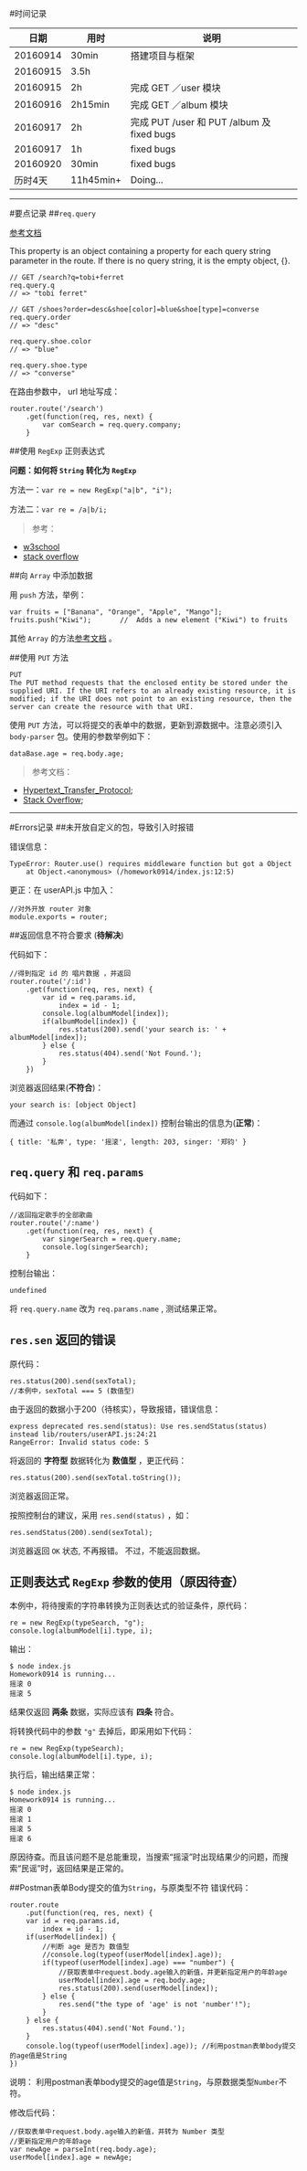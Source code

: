 
#时间记录  

| 日期 | 用时 | 说明 |
| ---- | ---- | ---- |
| 20160914 | 30min | 搭建项目与框架 |
| 20160915 | 3.5h  |   |
| 20160915 | 2h | 完成 GET ／user 模块 |
| 20160916 | 2h15min | 完成 GET ／album 模块 |
| 20160917 | 2h | 完成 PUT /user 和 PUT /album 及 fixed bugs |
| 20160917 | 1h | fixed bugs |
| 20160920 | 30min | fixed bugs |
| 历时4天 | 11h45min+ | Doing... |

---

#要点记录
##`req.query`

[参考文档](http://expressjs.com/zh-cn/api.html#app.route)

This property is an object containing a property for each query string parameter in the route. If there is no query string, it is the empty object, {}.

```
// GET /search?q=tobi+ferret
req.query.q
// => "tobi ferret"

// GET /shoes?order=desc&shoe[color]=blue&shoe[type]=converse
req.query.order
// => "desc"

req.query.shoe.color
// => "blue"

req.query.shoe.type
// => "converse"
```
在路由参数中， url 地址写成：
```
router.route('/search')
    .get(function(req, res, next) {
        var comSearch = req.query.company;
    }
```

##使用 `RegExp` 正则表达式

**问题：如何将 `String` 转化为 `RegExp`**

方法一：`var re = new RegExp("a|b", "i");`

方法二：`var re = /a|b/i;`

>参考：
* [w3school](http://www.w3schools.com/js/js_regexp.asp)
* [stack overflow](http://stackoverflow.com/questions/874709/converting-user-input-string-to-regular-expression)

##向 `Array` 中添加数据

用 `push` 方法，举例：

```
var fruits = ["Banana", "Orange", "Apple", "Mango"];
fruits.push("Kiwi");       //  Adds a new element ("Kiwi") to fruits
```
其他 `Array` 的方法[参考文档](http://www.w3schools.com/js/js_array_methods.asp) 。

##使用 `PUT` 方法
```
PUT
The PUT method requests that the enclosed entity be stored under the supplied URI. If the URI refers to an already existing resource, it is modified; if the URI does not point to an existing resource, then the server can create the resource with that URI.
```
使用 `PUT` 方法，可以将提交的表单中的数据，更新到源数据中。注意必须引入 `body-parser` 包。使用的参数举例如下：
```
dataBase.age = req.body.age;
```

>参考文档：
* [Hypertext_Transfer_Protocol](https://en.wikipedia.org/wiki/Hypertext_Transfer_Protocol);
* [Stack Overflow](http://stackoverflow.com/questions/25730777/put-route-with-node-js);
---

#Errors记录
##未开放自定义的包，导致引入时报错

错误信息：
```
TypeError: Router.use() requires middleware function but got a Object
    at Object.<anonymous> (/homework0914/index.js:12:5)
```

更正：在 userAPI.js 中加入：
```
//对外开放 router 对象
module.exports = router;
```

##返回信息不符合要求 (**待解决**)

代码如下：   
```
//得到指定 id 的 唱片数据 ，并返回
router.route('/:id')
    .get(function(req, res, next) {
        var id = req.params.id,
            index = id - 1;
        console.log(albumModel[index]);
        if(albumModel[index]) {
            res.status(200).send('your search is: ' + albumModel[index]);
        } else {
            res.status(404).send('Not Found.');
        }
    })
```
浏览器返回结果(**不符合**)：
```
your search is: [object Object]
```
而通过 `console.log(albumModel[index])` 控制台输出的信息为(**正常**)：
```
{ title: '私奔', type: '摇滚', length: 203, singer: '郑钧' }
```

## `req.query` 和 `req.params`
代码如下：
```
//返回指定歌手的全部歌曲
router.route('/:name')
    .get(function(req, res, next) {
        var singerSearch = req.query.name;
        console.log(singerSearch);
    }
```
控制台输出：  
```
undefined
```
将 `req.query.name` 改为 `req.params.name` , 测试结果正常。

## `res.sen` 返回的错误
原代码：
```
res.status(200).send(sexTotal);
//本例中，sexTotal === 5 (数值型)
```
由于返回的数据小于200（待核实），导致报错，错误信息：
```
express deprecated res.send(status): Use res.sendStatus(status) instead lib/routers/userAPI.js:24:21
RangeError: Invalid status code: 5
```
将返回的 **字符型** 数据转化为 **数值型** ，更正代码：
```
res.status(200).send(sexTotal.toString());
```
浏览器返回正常。

按照控制台的建议，采用 `res.send(status)` ，如：
```
res.sendStatus(200).send(sexTotal);
```
浏览器返回 `OK` 状态, 不再报错。 不过，不能返回数据。

## 正则表达式 `RegExp` 参数的使用（原因待查）
本例中，将待搜索的字符串转换为正则表达式的验证条件，原代码：
```
re = new RegExp(typeSearch, "g");
console.log(albumModel[i].type, i);
```
输出：
```
$ node index.js
Homework0914 is running...
摇滚 0
摇滚 5
```
结果仅返回 **两条** 数据，实际应该有 **四条** 符合。

将转换代码中的参数 `"g"` 去掉后，即采用如下代码：
```
re = new RegExp(typeSearch);
console.log(albumModel[i].type, i);
```
执行后，输出结果正常：
```
$ node index.js
Homework0914 is running...
摇滚 0
摇滚 1
摇滚 5
摇滚 6
```
原因待查。而且该问题不是总能重现，当搜索“摇滚”时出现结果少的问题，而搜索“民谣”时，返回结果是正常的。

##Postman表单Body提交的值为`String`，与原类型不符
错误代码：
```
router.route
    .put(function(req, res, next) {
    var id = req.params.id,
        index = id - 1;
    if(userModel[index]) {
        //判断 age 是否为 数值型
        //console.log(typeof(userModel[index].age));
        if(typeof(userModel[index].age) === "number") {
            //获取表单中request.body.age输入的新值，并更新指定用户的年龄age
            userModel[index].age = req.body.age;
            res.status(200).send(userModel[index]);
        } else {
            res.send("the type of 'age' is not 'number'!");
        }
    } else {
        res.status(404).send('Not Found.');
    }
    console.log(typeof(userModel[index].age)); //利用postman表单body提交的age值是String
})
```
说明：
利用postman表单body提交的age值是`String`，与原数据类型`Number`不符。

修改后代码：
```
//获取表单中request.body.age输入的新值，并转为 Number 类型
//更新指定用户的年龄age
var newAge = parseInt(req.body.age);
userModel[index].age = newAge;
```
